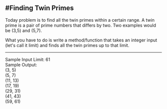 #Finding Twin Primes
---

Today problem is to find all the twin primes within a certain range. A twin prime is a pair of prime numbers that differs by two. Two examples would be (3,5) and (5,7).  

What you have to do is write a method/function that takes an integer input (let's call it limit) and finds all the twin primes up to that limit.  

---

Sample Input Limit: 61  
Sample Output:  
(3, 5)  
(5, 7)  
(11, 13)  
(17, 19)  
(29, 31)  
(41, 43)  
(59, 61)  